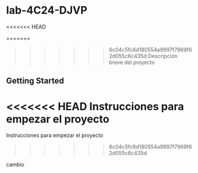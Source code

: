 # lab-4C24-DJVP

<<<<<<< HEAD

=======
>>>>>>> 6c04c5fc6d180554a9997f7969f62d055c6c435d
Descripción breve del proyecto

## Getting Started

<<<<<<< HEAD
Instrucciones para empezar el proyecto
=======
Instrucciones para empezar el proyecto
>>>>>>> 6c04c5fc6d180554a9997f7969f62d055c6c435d


cambio